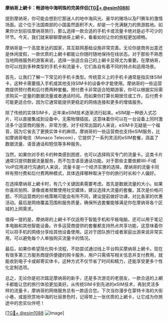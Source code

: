 **摩纳哥上網卡：畅游地中海明珠的完美伴侣[[TG💪+ @esim1088](https://t.me/s/esim1088)]**

提到摩纳哥，你可能会想到它那迷人的地中海风光、豪华的赌场以及F1赛车的激情场面。这个位于法国南部的小国虽然面积不大，却是一个充满魅力的旅游胜地。如果你计划前往摩纳哥旅行，那么选择一款合适的手机卡或流量卡绝对是必不可少的环节。今天，我们就来聊聊摩纳哥上網卡，看看如何让你的旅程更加顺畅。

摩纳哥是一个高度发达的国家，其互联网基础设施非常完善。无论你是商务出差还是休闲度假，一款优质的上網卡都能让你随时随地保持在线状态。对于那些不熟悉当地网络服务的游客来说，选择一张适合自己的上網卡显得尤为重要。在摩纳哥，你可以找到多种类型的手机卡和流量卡，它们各自有着不同的特点和适用场景。

首先，让我们了解一下常见的手机卡类型。传统意义上的手机卡通常是指实体SIM卡，这种卡需要插入手机或其他支持SIM卡的设备中才能使用。摩纳哥的一些运营商提供预付费和后付费两种套餐。预付费卡非常适合短期游客，你可以根据实际需求购买一定量的数据流量或者通话时间。而如果你打算长期居住或工作，后付费卡可能更适合你，因为它通常能提供更稳定的网络连接和更多的增值服务。

除了传统的实体SIM卡，近年来eSIM技术逐渐流行起来。eSIM是一种嵌入式芯片，可以直接集成到设备中，无需物理插拔。这意味着你可以在一台设备上同时激活多个运营商的服务，非常方便。对于经常出国的人来说，eSIM卡无疑是一个福音，因为它省去了更换实体卡的麻烦。摩纳哥的一些运营商也支持eSIM服务，比如摩纳哥电信（Monaco Telecom），它提供了一系列灵活的eSIM套餐，涵盖了数据流量、语音通话和短信等多种服务。

当然，如果你对手机卡的种类感到困惑，也可以选择购买专门的流量卡。这类卡片通常只提供数据流量服务，而不包含语音通话功能。对于那些主要依赖Wi-Fi或VoIP应用进行沟通的人来说，流量卡是一个经济实惠的选择。摩纳哥的流量卡同样有预付费和后付费两种模式，具体选择哪种取决于你的旅行时长和个人偏好。

在选择摩纳哥上網卡时，有几个关键因素需要考虑。首先是数据流量的大小。如果你喜欢拍照、录像或者频繁使用社交媒体，建议选择大流量的套餐。其次是价格问题，不同运营商的价格策略可能会有所不同，建议提前做好功课，对比各家的优惠活动。最后是网络覆盖范围和服务质量，确保所选套餐能够满足你在摩纳哥各个区域的上网需求。

值得一提的是，摩纳哥的上網卡不仅适用于智能手机和平板电脑，还可以用于笔记本电脑和其他智能设备。许多运营商提供的套餐都支持热点共享功能，这意味着你可以将手机的网络分享给其他设备使用。这对于团队旅行或者家庭出游来说非常实用，可以避免每个人单独购买流量卡的情况。

最后，如果你希望简化购卡流程，不妨尝试通过线上平台购买摩纳哥上網卡。现在有很多第三方服务商提供便捷的购卡服务，用户只需填写相关信息并支付费用，就能收到电子卡或邮寄实体卡。这种方式不仅节省了时间和精力，还能享受更多个性化定制选项。

总之，无论你是初次踏足摩纳哥的新手，还是多次游览的老朋友，一款合适的上網卡都能让您的旅行体验更加美好。从传统SIM卡到先进的eSIM技术，再到灵活多样的流量卡，摩纳哥的网络服务总有一款适合您。下次当你漫步在蒙特卡洛的大街小巷，或是欣赏地中海的壮丽景色时，记得带上一张优质的上網卡，让它成为你旅途中的忠实伙伴吧！

[[TG💪+ @esim1088](https://t.me/s/esim1088) ![Image](https://i.postimg.cc/4NQfJmqS/Snipaste-2025-05-13-00-14-12.png)]